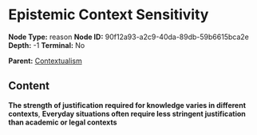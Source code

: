# Epistemic Context Sensitivity

**Node Type:** reason
**Node ID:** 90f12a93-a2c9-40da-89db-59b6615bca2e
**Depth:** -1
**Terminal:** No

**Parent:** [Contextualism](contextualism.md)

## Content

**The strength of justification required for knowledge varies in different contexts**, **Everyday situations often require less stringent justification than academic or legal contexts**
